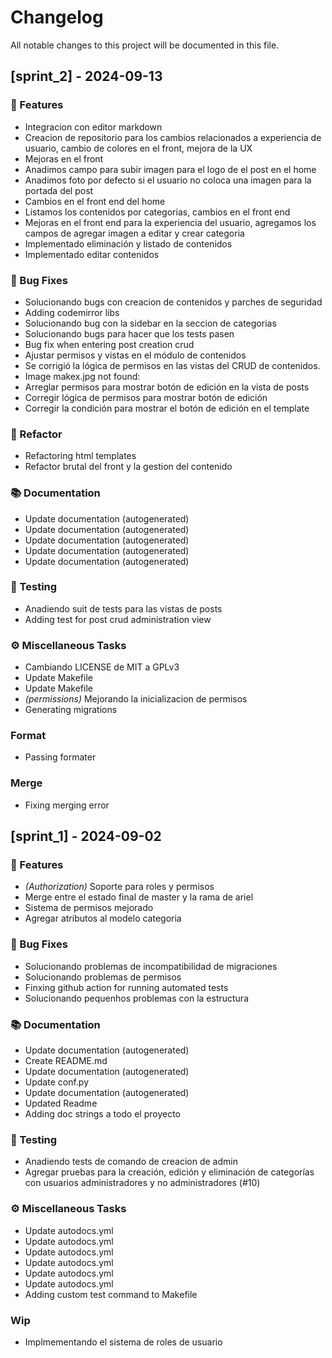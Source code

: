 # Changelog

All notable changes to this project will be documented in this file.

## [sprint_2] - 2024-09-13

### 🚀 Features

- Integracion con editor markdown
- Creacion de repositorio para los cambios relacionados a experiencia de usuario, cambio de colores en el front, mejora de la UX
- Mejoras en el front
- Anadimos campo para subir imagen para el logo de el post en el home
- Anadimos foto por defecto si el usuario no coloca una imagen para la portada del post
- Cambios en el front end del home
- Listamos los contenidos por categorias, cambios en el front end
- Mejoras en el front end para la experiencia del usuario, agregamos los campos de agregar imagen a editar y crear categoria
- Implementado eliminación y listado de contenidos
- Implementado editar contenidos

### 🐛 Bug Fixes

- Solucionando bugs con creacion de contenidos y parches de seguridad
- Adding codemirror libs
- Solucionando bug con la sidebar en la seccion de categorias
- Solucionando bugs para hacer que los tests pasen
- Bug fix when entering post creation crud
- Ajustar permisos y vistas en el módulo de contenidos
- Se corrigió la lógica de permisos en las vistas del CRUD de contenidos.
- Image makex.jpg not found:
- Arreglar permisos para mostrar botón de edición en la vista de posts
- Corregir lógica de permisos para mostrar botón de edición
- Corregir la condición para mostrar el botón de edición en el template

### 🚜 Refactor

- Refactoring html templates
- Refactor brutal del front y la gestion del contenido

### 📚 Documentation

- Update documentation (autogenerated)
- Update documentation (autogenerated)
- Update documentation (autogenerated)
- Update documentation (autogenerated)
- Update documentation (autogenerated)

### 🧪 Testing

- Anadiendo suit de tests para las vistas de posts
- Adding test for post crud administration view

### ⚙️ Miscellaneous Tasks

- Cambiando LICENSE de MIT a GPLv3
- Update Makefile
- Update Makefile
- *(permissions)* Mejorando la inicializacion de permisos
- Generating migrations

### Format

- Passing formater

### Merge

- Fixing merging error

## [sprint_1] - 2024-09-02

### 🚀 Features

- *(Authorization)* Soporte para roles y permisos
- Merge entre el estado final de master y la rama de ariel
- Sistema de permisos mejorado
- Agregar atributos al modelo categoria

### 🐛 Bug Fixes

- Solucionando problemas de incompatibilidad de migraciones
- Solucionando problemas de permisos
- Finxing github action for running automated tests
- Solucionando pequenhos problemas con la estructura

### 📚 Documentation

- Update documentation (autogenerated)
- Create README.md
- Update documentation (autogenerated)
- Update conf.py
- Update documentation (autogenerated)
- Updated Readme
- Adding doc strings a todo el proyecto

### 🧪 Testing

- Anadiendo tests de comando de creacion de admin
- Agregar pruebas para la creación, edición y eliminación de categorías con usuarios administradores y no administradores (#10)

### ⚙️ Miscellaneous Tasks

- Update autodocs.yml
- Update autodocs.yml
- Update autodocs.yml
- Update autodocs.yml
- Update autodocs.yml
- Update autodocs.yml
- Adding custom test command to Makefile

### Wip

- Implmementando el sistema de roles de usuario

<!-- generated by git-cliff -->
